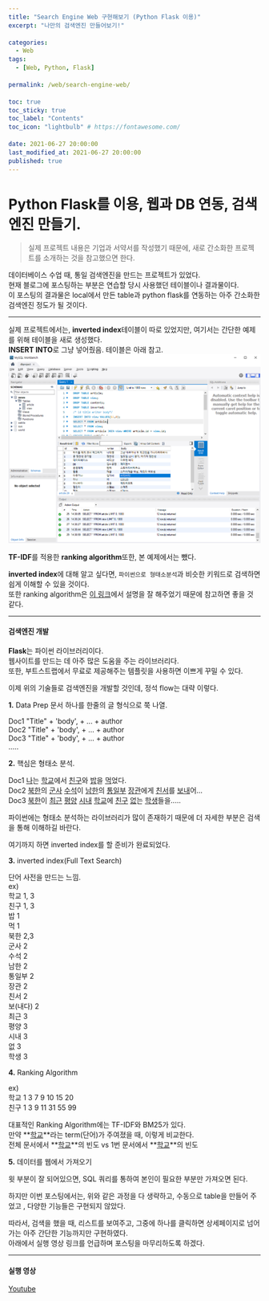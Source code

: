 ```yaml
---
title: "Search Engine Web 구현해보기 (Python Flask 이용)"
excerpt: "나만의 검색엔진 만들어보기!"

categories:
  - Web
tags:
  - [Web, Python, Flask]

permalink: /web/search-engine-web/

toc: true
toc_sticky: true
toc_label: "Contents"
toc_icon: "lightbulb" # https://fontawesome.com/
 
date: 2021-06-27 20:00:00
last_modified_at: 2021-06-27 20:00:00
published: true
---
```


# Python Flask를 이용, 웹과 DB 연동, 검색엔진 만들기.

> 실제 프로젝트 내용은 기업과 서약서를 작성했기 때문에, 새로 간소화한 프로젝트를 소개하는 것을 참고했으면 한다.  

데이터베이스 수업 때, 통일 검색엔진을 만드는 프로젝트가 있었다.  
현재 블로그에 포스팅하는 부분은 연습할 당시 사용했던 테이블이나 결과물이다.  
이 포스팅의 결과물은 local에서 만든 table과 python flask를 연동하는 아주 간소화한 검색엔진 정도가 될 것이다.  

---  

실제 프로젝트에서는, **inverted index**테이블이 따로 있었지만, 여기서는 간단한 예제를 위해 테이블을 새로 생성했다.  
**INSERT INTO**로 그냥 넣어줬음. 테이블은 아래 참고.  
![table](/assets/images/post_img/search-engine-web/table.PNG)  

**TF-IDF**를 적용한 **ranking algorithm**또한, 본 예제에서는 뺐다.  

**inverted index**에 대해 알고 싶다면, `파이썬으로 형태소분석`과 비슷한 키워드로 검색하면 쉽게 이해할 수 있을 것이다.  
또한 ranking algorithm은 [이 링크](https://wikidocs.net/31698)에서 설명을 잘 해주었기 때문에 참고하면 좋을 것 같다.  

---

#### 검색엔진 개발

**Flask**는 파이썬 라이브러리이다.  
웹사이트를 만드는 데 아주 많은 도움을 주는 라이브러리다.  
또한, 부트스트랩에서 무료로 제공해주는 템플릿을 사용하면 이쁘게 꾸밀 수 있다.  

이제 위의 기술들로 검색엔진을 개발할 것인데, 정석 flow는 대략 이렇다.  

**1.** Data Prep 문서 하나를 한줄의 글 형식으로 쭉 나열.  

Doc1 "Title" + 'body', + ... + author  
Doc2 "Title" + 'body', + ... + author  
Doc3 "Title" + 'body', + ... + author  
.....  

**2.** 핵심은 형태소 분석.  

Doc1 <u>나</u>는 <u>학교</u>에서 <u>친구</u>와 <u>밥</u>을 <u>먹</u>었다.  
Doc2 <u>북한</u>의 <u>군사</u> <u>수석</u>이 <u>남한</u>의 <u>통일부</u> <u>장관</u>에게 <u>친서</u>를 <u>보내</u>어...  
Doc3 <u>북한</u>이 <u>최근</u> <u>평양</u> <u>시내</u> <u>학교</u>에 <u>친구</u> <u>없</u>는 <u>학생</u>들을.....  

파이썬에는 형태소 분석하는 라이브러리가 많이 존재하기 때문에 더 자세한 부분은 검색을 통해 이해하길 바란다. 

여기까지 하면 inverted index를 할 준비가 완료되었다.    

**3.** inverted index(Full Text Search)  

단어 사전을 만드는 느낌.  
ex)  
학교 1, 3  
친구 1, 3  
밥 1  
먹 1  
북한 2,3  
군사 2  
수석 2  
남한 2  
통일부 2  
장관 2  
친서 2  
보(내다) 2  
최근 3  
평양 3  
시내 3  
없 3  
학생 3  

**4.** Ranking Algorithm  

ex)  
학교 1 3 7 9 10 15 20  
친구 1 3 9 11 31 55 99  

대표적인 Ranking Algorithm에는 TF-IDF와 BM25가 있다.  
만약 **<u>학교</u>**라는 term(단어)가 주여졌을 때, 이렇게 비교한다.  
전체 문서에서 **<u>학교</u>**의 빈도 vs 1번 문서에서 **<u>학교</u>**의 빈도  

**5.** 데이터를 웹에서 가져오기  

윗 부분이 잘 되어있으면, SQL 쿼리를 통하여 본인이 필요한 부분만 가져오면 된다.  

하지만 이번 포스팅에서는, 위와 같은 과정을 다 생략하고, 수동으로 table을 만들어 주었고 , 다양한 기능들은 구현되지 않았다.  

따라서, 검색을 했을 때, 리스트를 보여주고, 그중에 하나를 클릭하면 상세페이지로 넘어가는 아주 간단한 기능까지만 구현하였다.  
아래에서 실행 영상 링크를 언급하며 포스팅을 마무리하도록 하겠다.  

---

#### 실행 영상

[Youtube](https://www.youtube.com/watch?v=HonQW_yceh4)  